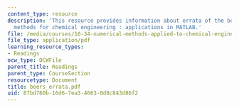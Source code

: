 ```yaml
---
content_type: resource
description: 'This resource provides information about errata of the book numerical
  methods for chemical engineering : applications in MATLAB.'
file: /media/courses/10-34-numerical-methods-applied-to-chemical-engineering-fall-2005/87bd760b16d67ea346630d8c843d86f2_beers_errata.pdf
file_type: application/pdf
learning_resource_types:
- Readings
ocw_type: OCWFile
parent_title: Readings
parent_type: CourseSection
resourcetype: Document
title: beers_errata.pdf
uid: 87bd760b-16d6-7ea3-4663-0d8c843d86f2
---
```

